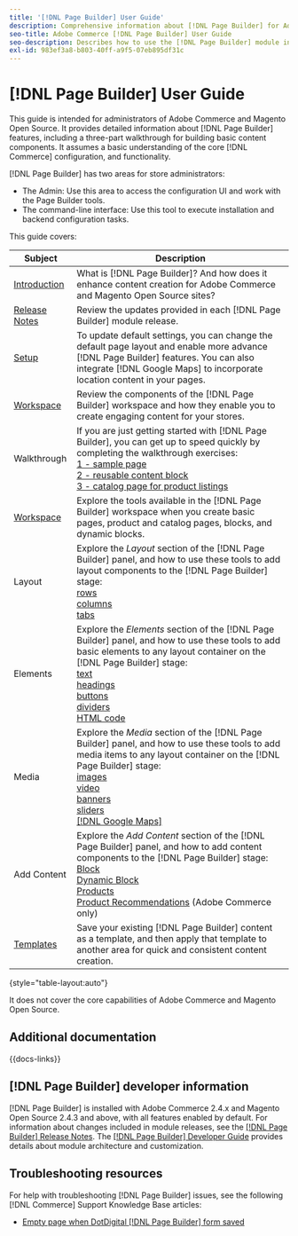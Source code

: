 ```yaml
---
title: '[!DNL Page Builder] User Guide'
description: Comprehensive information about [!DNL Page Builder] for Adobe Commerce and Magento Open Source administrators.
seo-title: Adobe Commerce [!DNL Page Builder] User Guide
seo-description: Describes how to use the [!DNL Page Builder] module in Adobe Commerce or Magento Open Source.
exl-id: 983ef3a8-b803-40ff-a9f5-07eb895df31c
---
```

# [!DNL Page Builder] User Guide

This guide is intended for administrators of Adobe Commerce and Magento Open Source. It provides detailed information about [!DNL Page Builder] features, including a three-part walkthrough for building basic content components. It assumes a basic understanding of the core [!DNL Commerce] configuration, and functionality.

[!DNL Page Builder] has two areas for store administrators:

- The Admin: Use this area to access the configuration UI and work with the Page Builder tools.
- The command-line interface: Use this tool to execute installation and backend configuration tasks.

This guide covers:

| Subject | Description |
| ------- | ----------- |
| [Introduction](introduction.md) | What is [!DNL Page Builder]? And how does it enhance content creation for Adobe Commerce and Magento Open Source sites?|
| [Release Notes](release-notes.md) | Review the updates provided in each [!DNL Page Builder] module release. |
| [Setup](setup.md) | To update default settings, you can change the default page layout and enable more advance [!DNL Page Builder] features. You can also integrate [!DNL Google Maps] to incorporate location content in your pages. |
| [Workspace](workspace.md) | Review the components of the [!DNL Page Builder] workspace and how they enable you to create engaging content for your stores. |
| Walkthrough | If you are just getting started with [!DNL Page Builder], you can get up to speed quickly by completing the walkthrough exercises:<br>[1 - sample page](1-simple-page.md)<br>[2 - reusable content block](2-blocks.md)<br>[3 - catalog page for product listings](3-catalog-content.md) |
| [Workspace](workspace.md) | Explore the tools available in the [!DNL Page Builder] workspace when you create basic pages, product and catalog pages, blocks, and dynamic blocks.|
| Layout | Explore the _Layout_ section of the [!DNL Page Builder] panel, and how to use these tools to add layout components to the [!DNL Page Builder] stage: <br>[rows](row.md)<br>[columns](column.md)<br>[tabs](tabs.md) |
| Elements | Explore the _Elements_ section of the [!DNL Page Builder] panel, and how to use these tools to add basic elements to any layout container on the [!DNL Page Builder] stage: <br>[text](text.md)<br>[headings](heading.md)<br>[buttons](buttons.md)<br>[dividers](divider.md)<br>[HTML code](html-code.md) |
| Media | Explore the _Media_ section of the [!DNL Page Builder] panel, and how to use these tools to add media items to any layout container on the [!DNL Page Builder] stage: <br>[images](image.md)<br>[video](video.md)<br>[banners](banner.md)<br>[sliders](slider.md)<br>[[!DNL Google Maps]](map.md) |
| Add Content | Explore the _Add Content_ section of the [!DNL Page Builder] panel, and how to add content components to the [!DNL Page Builder] stage: <br>[Block](block.md)<br>[Dynamic Block](dynamic-block.md)<br>[Products](products.md)<br>[Product Recommendations](recommendations.md) (Adobe Commerce only) |
| [Templates](templates.md) | Save your existing [!DNL Page Builder] content as a template, and then apply that template to another area for quick and consistent content creation. |

{style="table-layout:auto"}

It does not cover the core capabilities of Adobe Commerce and Magento Open Source.

## Additional documentation

{{docs-links}}

## [!DNL Page Builder] developer information

[!DNL Page Builder] is installed with Adobe Commerce 2.4.x and Magento Open Source 2.4.3 and above, with all features enabled by default. For information about changes included in module releases, see the [[!DNL Page Builder] Release Notes](release-notes.md). The [[!DNL Page Builder] Developer Guide](https://developer.adobe.com/commerce/frontend-core/page-builder/) provides details about module architecture and customization.

## Troubleshooting resources

For help with troubleshooting [!DNL Page Builder] issues, see the following [!DNL Commerce] Support Knowledge Base articles:

- [Empty page when DotDigital [!DNL Page Builder] form saved](https://experienceleague.adobe.com/docs/commerce-knowledge-base/kb/troubleshooting/miscellaneous/magento-2.4.1-empty-page-when-dotdigital-page-builder-form-saved.html)
